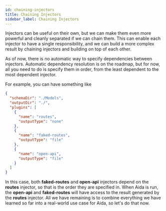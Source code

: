 ```yaml
---
id: chaining-injectors
title: Chaining Injectors
sidebar_label: Chaining Injectors
---
```


Injectors can be useful on their own, but we can make them even more powerful and cleanly separated if we can chain them. This can enable each injector to have a single responsibility, and we can build a more complex result by chaining injectors and building on top of each other.

As of now, there is no automatic way to specify dependencies between injectors. Automatic dependency resolution is on the roadmap, but for now, all you need to do is specify them in order, from the least dependent to the most dependent injector.

For example, you can have something like

```json
{
  "schemaDir": "./Models",
  "outputDir": "./",
  "plugins": [
    {
      "name": "routes",
      "outputType": "none"
    },
    {
      "name": "faked-routes",
      "outputType": "file"
    },
    {
      "name": "open-api",
      "outputType": "file"
    }
  ]
}
```

In this case, both **faked-routes** and **open-api** injectors depend on the **routes** injector, so that is the order they are specified in. When Aida is run, the **open-api** and **faked-routes** will have access to the result generated by the **routes** injector. All we have remaining is to combine everything we have learned so far into a real-world use case for Aida, so let's do that now.